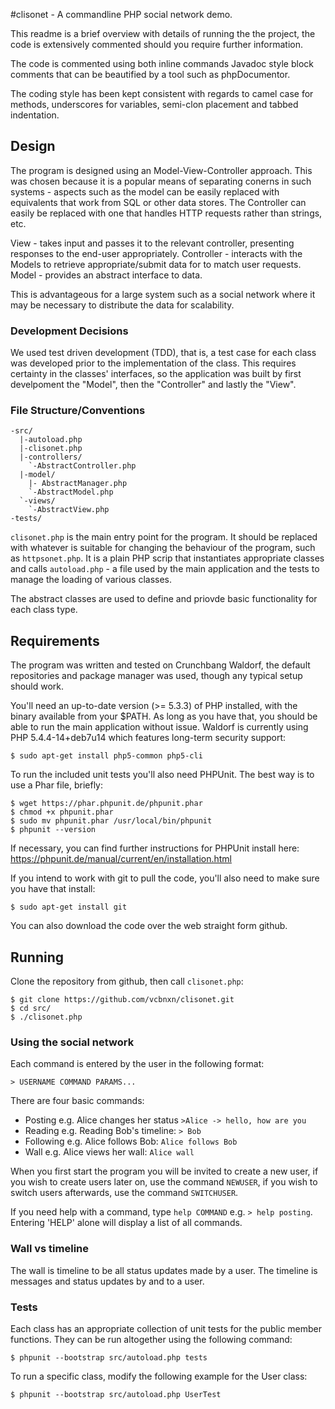 #clisonet - A commandline PHP social network demo.

This readme is a brief overview with details of running the the project, the code is extensively commented should you require further information.

The code is commented using both inline commands Javadoc style block comments that can be beautified by a tool such as phpDocumentor.

The coding style has been kept consistent with regards to camel case for methods, underscores for variables, semi-clon placement and tabbed indentation.

## Design
The program is designed using an Model-View-Controller approach. This was chosen because it is a popular means of separating conerns in such systems - aspects such as the model can be easily replaced with equivalents that work from SQL or other data stores. The Controller can easily be replaced with one that handles HTTP requests rather than strings, etc.

View - takes input and passes it to the relevant controller, presenting responses to the end-user appropriately.
Controller - interacts with the Models to retrieve appropriate/submit data for to match user requests.
Model - provides an abstract interface to data.

This is advantageous for a large system such as a social network where it may be necessary to distribute the data for scalability.

### Development Decisions
We used test driven development (TDD), that is, a test case for each class was developed prior to the implementation of the class. This requires certainty in the classes' interfaces, so the application was built by first develpoment the "Model", then the "Controller" and lastly the "View".

### File Structure/Conventions
```
-src/
  |-autoload.php
  |-clisonet.php
  |-controllers/
	`-AbstractController.php
  |-model/
    |- AbstractManager.php
	`-AbstractModel.php
  `-views/
	`-AbstractView.php
-tests/
```

`clisonet.php` is the main entry point for the program. It should be replaced with whatever is suitable for changing the behaviour of the program, such as `httpsonet.php`. It is a plain PHP scrip that instantiates appropriate classes and calls `autoload.php` - a file used by the main application and the tests to manage the loading of various classes.

The abstract classes are used to define and priovde basic functionality for each class type.

## Requirements
The program was written and tested on Crunchbang Waldorf, the default repositories and package manager was used, though any typical setup should work.

You'll need an up-to-date version (>= 5.3.3) of PHP installed, with the binary available from your $PATH. As long as you have that, you should be able to run the main application without issue. Waldorf is currently using PHP 5.4.4-14+deb7u14 which features long-term security support:

	
	$ sudo apt-get install php5-common php5-cli
	

To run the included unit tests you'll also need PHPUnit. The best way is to use a Phar file, briefly:

	
	$ wget https://phar.phpunit.de/phpunit.phar
	$ chmod +x phpunit.phar
	$ sudo mv phpunit.phar /usr/local/bin/phpunit
	$ phpunit --version
	

If necessary, you can find further instructions for PHPUnit install here: https://phpunit.de/manual/current/en/installation.html

If you intend to work with git to pull the code, you'll also need to make sure you have that install:

	
	$ sudo apt-get install git
	
	
You can also download the code over the web straight form github.
	
## Running
Clone the repository from github, then call `clisonet.php`:

	
	$ git clone https://github.com/vcbnxn/clisonet.git
	$ cd src/
	$ ./clisonet.php
	

### Using the social network

Each command is entered by the user in the following format:

	
	> USERNAME COMMAND PARAMS...
	

There are four basic commands:
 * Posting e.g. Alice changes her status  `>Alice -> hello, how are you`
 * Reading e.g. Reading Bob's timeline: `> Bob` 
 * Following e.g. Alice follows Bob: `Alice follows Bob`
 * Wall e.g. Alice views her wall: `Alice wall`

When you first start the program you will be invited to create a new user, if you wish to create users later on, use the command `NEWUSER`, if you wish to switch users afterwards, use the command `SWITCHUSER`.
 
If you need help with a command, type `help COMMAND` e.g. `> help posting`. Entering 'HELP' alone will display a list of all commands.

### Wall vs timeline
The wall is timeline to be all status updates made by a user.
The timeline is messages and status updates by and to a user.

### Tests
Each class has an appropriate collection of unit tests for the public member functions. They can be run altogether using the following command:

	
	$ phpunit --bootstrap src/autoload.php tests
	
	
To run a specific class, modify the following example for the User class:

	
	$ phpunit --bootstrap src/autoload.php UserTest
	